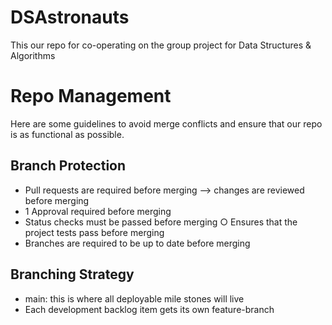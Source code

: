 # DSAstronauts
This our repo for co-operating on the group project for Data Structures &amp; Algorithms 

# Repo Management
Here are some guidelines to avoid merge conflicts and ensure that our repo is as functional as possible.  

## Branch Protection
- Pull requests are required before merging --> changes are reviewed before merging
- 1 Approval required before merging
- Status checks must be passed before merging
		○ Ensures that the project tests pass before merging 
- Branches are required to be up to date before merging 


## Branching Strategy
- main: this is where all deployable mile stones will live
- Each development backlog item gets its own feature-branch 
